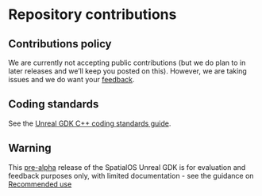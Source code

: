 # Repository contributions

## Contributions policy

We are currently not accepting public contributions (but we do plan to in 
later releases and we’ll keep you posted on this). However, we are taking issues and we do want your 
[feedback]({{urlRoot}}/index#give-us-feedback).

## Coding standards
See the [Unreal GDK C++ coding standards guide]({{urlRoot}}/contributions/unreal-gdk-coding-standards).

## Warning
This [pre-alpha](https://docs.improbable.io/reference/13.1/shared/release-policy#maturity-stages) release of the SpatialOS Unreal GDK is for evaluation and feedback purposes only, with limited documentation - see the guidance on [Recommended use]({{urlRoot}}/index#recommended-use)